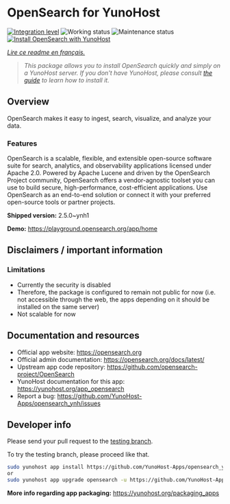 <!--
N.B.: This README was automatically generated by https://github.com/YunoHost/apps/tree/master/tools/README-generator
It shall NOT be edited by hand.
-->

# OpenSearch for YunoHost

[![Integration level](https://dash.yunohost.org/integration/opensearch.svg)](https://dash.yunohost.org/appci/app/opensearch) ![Working status](https://ci-apps.yunohost.org/ci/badges/opensearch.status.svg) ![Maintenance status](https://ci-apps.yunohost.org/ci/badges/opensearch.maintain.svg)
[![Install OpenSearch with YunoHost](https://install-app.yunohost.org/install-with-yunohost.svg)](https://install-app.yunohost.org/?app=opensearch)

*[Lire ce readme en français.](./README_fr.md)*

> *This package allows you to install OpenSearch quickly and simply on a YunoHost server.
If you don't have YunoHost, please consult [the guide](https://yunohost.org/#/install) to learn how to install it.*

## Overview

OpenSearch makes it easy to ingest, search, visualize, and analyze your data.


### Features

OpenSearch is a scalable, flexible, and extensible open-source software suite for search, analytics, and observability applications licensed under Apache 2.0. Powered by Apache Lucene and driven by the OpenSearch Project community, OpenSearch offers a vendor-agnostic toolset you can use to build secure, high-performance, cost-efficient applications. Use OpenSearch as an end-to-end solution or connect it with your preferred open-source tools or partner projects.


**Shipped version:** 2.5.0~ynh1

**Demo:** https://playground.opensearch.org/app/home
## Disclaimers / important information

### Limitations
 - Currently the security is disabled
 - Therefore, the package is configured to remain not public for now (i.e. not accessible through the web, the apps depending on it should be installed on the same server)
 - Not scalable for now

## Documentation and resources

* Official app website: <https://opensearch.org>
* Official admin documentation: <https://opensearch.org/docs/latest/>
* Upstream app code repository: <https://github.com/opensearch-project/OpenSearch>
* YunoHost documentation for this app: <https://yunohost.org/app_opensearch>
* Report a bug: <https://github.com/YunoHost-Apps/opensearch_ynh/issues>

## Developer info

Please send your pull request to the [testing branch](https://github.com/YunoHost-Apps/opensearch_ynh/tree/testing).

To try the testing branch, please proceed like that.

``` bash
sudo yunohost app install https://github.com/YunoHost-Apps/opensearch_ynh/tree/testing --debug
or
sudo yunohost app upgrade opensearch -u https://github.com/YunoHost-Apps/opensearch_ynh/tree/testing --debug
```

**More info regarding app packaging:** <https://yunohost.org/packaging_apps>
